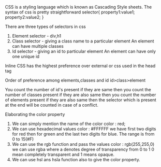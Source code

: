 CSS is a styling language which is known as Cascading Style sheets.
The syntax of css is pretty straightforward
selector{
  property1:value1;
  property2:value2;
}

There are three types of selectors in css
1) Element selector - div,h1
2) Class selector - giving a class name to a particular element
    An element can have multiple classes
 3) Id selector - giving an id to particular element
    An element can have only one unique id
    
 Inline CSS has the highest preference over external or css used in the head tag
  
  Order of preference among elements,classes and id
      id>class>element
  
  You count the number of id's present if they are same then you count the number of classes present if they are also same then you count the number of elements present
  if they are also same then the selector which is present at the end will be counted in case of a conflict.
  
  Elaborating the color property
  1) We can simply mention the name of the color
        color : red;
  2)  We can use hexadecimal values 
      color : #FFFFFF    we have first two digits for red then for green and the last two digits for blue. The range is from 0 to 15(#F)
  3) We can use the rgb function and pass the values
        color : rgb(255,255,0)
        we can use rgba where a denotes degree of transparency from 0 to 1
        0 mean completely transparent and 1 means opaque.
  4) We can use hsl ans hsla function also to give the color property.
